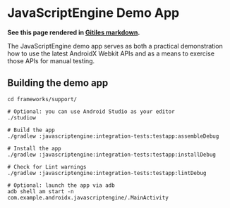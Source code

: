 # JavaScriptEngine Demo App

**See this page rendered in [Gitiles
markdown](https://android.googlesource.com/platform/frameworks/support/+/androidxx-main/javascriptengine/integration-tests/testapp/README.md).**

The JavaScriptEngine demo app serves as both a practical demonstration how to use
the latest AndroidX Webkit APIs and as a means to exercise those APIs for manual
testing.

## Building the demo app

```shell
cd frameworks/support/

# Optional: you can use Android Studio as your editor
./studiow

# Build the app
./gradlew :javascriptengine:integration-tests:testapp:assembleDebug

# Install the app
./gradlew :javascriptengine:integration-tests:testapp:installDebug

# Check for Lint warnings
./gradlew :javascriptengine:integration-tests:testapp:lintDebug

# Optional: launch the app via adb
adb shell am start -n com.example.androidx.javascriptengine/.MainActivity
```

